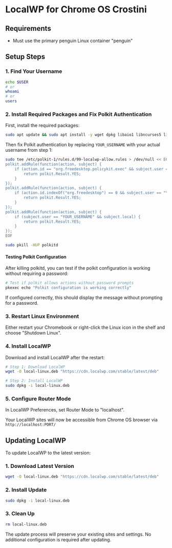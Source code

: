 # LocalWP for Chrome OS Crostini

## Requirements
- Must use the primary penguin Linux container "penguin"

## Setup Steps

### 1. Find Your Username
```bash
echo $USER
# or
whoami
# or
users
```

### 2. Install Required Packages and Fix Polkit Authentication
First, install the required packages:

```bash
sudo apt update && sudo apt install -y wget dpkg libaio1 libncurses5 libnss3-tools policykit-1 policykit-1-gnome libcap2-bin
```

Then fix Polkit authentication by replacing `YOUR_USERNAME` with your actual username from step 1:

```bash
sudo tee /etc/polkit-1/rules.d/99-localwp-allow.rules > /dev/null << EOF
polkit.addRule(function(action, subject) {
    if (action.id == "org.freedesktop.policykit.exec" && subject.user == "YOUR_USERNAME") {
        return polkit.Result.YES;
    }
});
polkit.addRule(function(action, subject) {
    if (action.id.indexOf("org.freedesktop") == 0 && subject.user == "YOUR_USERNAME") {
        return polkit.Result.YES;
    }
});
polkit.addRule(function(action, subject) {
    if (subject.user == "YOUR_USERNAME" && subject.local) {
        return polkit.Result.YES;
    }
});
EOF

sudo pkill -HUP polkitd
```

#### Testing Polkit Configuration
After killing polkitd, you can test if the polkit configuration is working without requiring a password:

```bash
# Test if polkit allows actions without password prompts
pkexec echo "Polkit configuration is working correctly"
```

If configured correctly, this should display the message without prompting for a password.

### 3. Restart Linux Environment
Either restart your Chromebook or right-click the Linux icon in the shelf and choose "Shutdown Linux".

### 4. Install LocalWP
Download and install LocalWP after the restart:

```bash
# Step 1: Download LocalWP
wget -O local-linux.deb "https://cdn.localwp.com/stable/latest/deb"

# Step 2: Install LocalWP
sudo dpkg -i local-linux.deb
```

### 5. Configure Router Mode
In LocalWP Preferences, set Router Mode to "localhost".

Your LocalWP sites will now be accessible from Chrome OS browser via `http://localhost:PORT/`

## Updating LocalWP

To update LocalWP to the latest version:

### 1. Download Latest Version
```bash
wget -O local-linux.deb "https://cdn.localwp.com/stable/latest/deb"
```

### 2. Install Update
```bash
sudo dpkg -i local-linux.deb
```

### 3. Clean Up
```bash
rm local-linux.deb
```

The update process will preserve your existing sites and settings. No additional configuration is required after updating.